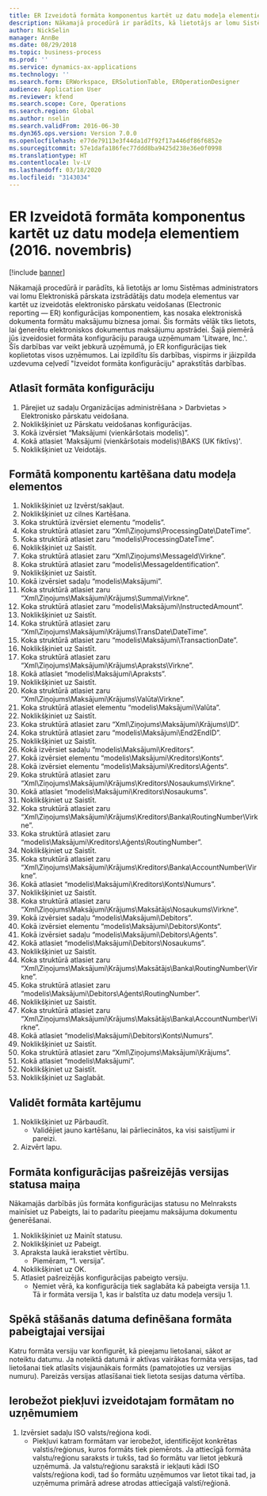 ```yaml
---
title: ER Izveidotā formāta komponentus kartēt uz datu modeļa elementiem (2016. novembris)
description: Nākamajā procedūrā ir parādīts, kā lietotājs ar lomu Sistēmas administrators vai lomu Elektroniskā pārskata izstrādātājs datu modeļa elementus var kartēt uz izveidotās elektronisko pārskatu veidošanas (Electronic reporting — ER) konfigurācijas komponentiem, kas nosaka elektroniskā dokumenta formātu maksājumu biznesa jomai.
author: NickSelin
manager: AnnBe
ms.date: 08/29/2018
ms.topic: business-process
ms.prod: ''
ms.service: dynamics-ax-applications
ms.technology: ''
ms.search.form: ERWorkspace, ERSolutionTable, EROperationDesigner
audience: Application User
ms.reviewer: kfend
ms.search.scope: Core, Operations
ms.search.region: Global
ms.author: nselin
ms.search.validFrom: 2016-06-30
ms.dyn365.ops.version: Version 7.0.0
ms.openlocfilehash: e77de79113e3f44da1d7f92f17a446df86f6852e
ms.sourcegitcommit: 57e1dafa186fec77ddd8ba9425d238e36e0f0998
ms.translationtype: HT
ms.contentlocale: lv-LV
ms.lasthandoff: 03/18/2020
ms.locfileid: "3143034"
---
```

# <a name="er-map-components-of-the-created-format-to-data-model-elements-november-2016"></a>ER Izveidotā formāta komponentus kartēt uz datu modeļa elementiem (2016. novembris)

[!include [banner](../../includes/banner.md)]

Nākamajā procedūrā ir parādīts, kā lietotājs ar lomu Sistēmas administrators vai lomu Elektroniskā pārskata izstrādātājs datu modeļa elementus var kartēt uz izveidotās elektronisko pārskatu veidošanas (Electronic reporting — ER) konfigurācijas komponentiem, kas nosaka elektroniskā dokumenta formātu maksājumu biznesa jomai. Šis formāts vēlāk tiks lietots, lai ģenerētu elektroniskos dokumentus maksājumu apstrādei. Šajā piemērā jūs izveidosiet formāta konfigurāciju parauga uzņēmumam 'Litware, Inc.'. Šīs darbības var veikt jebkurā uzņēmumā, jo ER konfigurācijas tiek koplietotas visos uzņēmumos. Lai izpildītu šīs darbības, vispirms ir jāizpilda uzdevuma ceļvedī "Izveidot formāta konfigurāciju" aprakstītās darbības.


## <a name="select-a-format-configuration"></a>Atlasīt formāta konfigurāciju
1. Pārejiet uz sadaļu Organizācijas administrēšana > Darbvietas > Elektronisko pārskatu veidošana.
2. Noklikšķiniet uz Pārskatu veidošanas konfigurācijas.
3. Kokā izvērsiet “Maksājumi (vienkāršotais modelis)”.
4. Kokā atlasiet 'Maksājumi (vienkāršotais modelis)\BAKS (UK fiktīvs)'.
5. Noklikšķiniet uz Veidotājs.

## <a name="map-format-components-to-data-model-elements"></a>Formātā komponentu kartēšana datu modeļa elementos
1. Noklikšķiniet uz Izvērst/sakļaut.
2. Noklikšķiniet uz cilnes Kartēšana.
3. Koka struktūrā izvērsiet elementu “modelis”.
4. Koka struktūrā atlasiet zaru “Xml\Ziņojums\ProcessingDate\DateTime”.
5. Koka struktūrā atlasiet zaru “modelis\ProcessingDateTime”.
6. Noklikšķiniet uz Saistīt.
7. Koka struktūrā atlasiet zaru “Xml\Ziņojums\MessageId\Virkne”.
8. Koka struktūrā atlasiet zaru “modelis\MessageIdentification”.
9. Noklikšķiniet uz Saistīt.
10. Kokā izvērsiet sadaļu “modelis\Maksājumi”.
11. Koka struktūrā atlasiet zaru “Xml\Ziņojums\Maksājumi\Krājums\Summa\Virkne”.
12. Koka struktūrā atlasiet zaru “modelis\Maksājumi\InstructedAmount”.
13. Noklikšķiniet uz Saistīt.
14. Koka struktūrā atlasiet zaru “Xml\Ziņojums\Maksājumi\Krājums\TransDate\DateTime”.
15. Koka struktūrā atlasiet zaru “modelis\Maksājumi\TransactionDate”.
16. Noklikšķiniet uz Saistīt.
17. Koka struktūrā atlasiet zaru “Xml\Ziņojums\Maksājumi\Krājums\Apraksts\Virkne”.
18. Kokā atlasiet “modelis\Maksājumi\Apraksts”.
19. Noklikšķiniet uz Saistīt.
20. Koka struktūrā atlasiet zaru “Xml\Ziņojums\Maksājumi\Krājums\Valūta\Virkne”.
21. Koka struktūrā atlasiet elementu “modelis\Maksājumi\Valūta”.
22. Noklikšķiniet uz Saistīt.
23. Koka struktūrā atlasiet zaru “Xml\Ziņojums\Maksājumi\Krājums\ID”.
24. Koka struktūrā atlasiet zaru “modelis\Maksājumi\End2EndID”.
25. Noklikšķiniet uz Saistīt.
26. Kokā izvērsiet sadaļu “modelis\Maksājumi\Kreditors”.
27. Kokā izvērsiet elementu “modelis\Maksājumi\Kreditors\Konts“.
28. Kokā izvērsiet elementu “modelis\Maksājumi\Kreditors\Aģents“.
29. Koka struktūrā atlasiet zaru “Xml\Ziņojums\Maksājumi\Krājums\Kreditors\Nosaukums\Virkne”.
30. Kokā atlasiet “modelis\Maksājumi\Kreditors\Nosaukums”.
31. Noklikšķiniet uz Saistīt.
32. Koka struktūrā atlasiet zaru “Xml\Ziņojums\Maksājumi\Krājums\Kreditors\Banka\RoutingNumber\Virkne”.
33. Koka struktūrā atlasiet zaru “modelis\Maksājumi\Kreditors\Aģents\RoutingNumber”.
34. Noklikšķiniet uz Saistīt.
35. Koka struktūrā atlasiet zaru “Xml\Ziņojums\Maksājumi\Krājums\Kreditors\Banka\AccountNumber\Virkne”.
36. Kokā atlasiet “modelis\Maksājumi\Kreditors\Konts\Numurs”.
37. Noklikšķiniet uz Saistīt.
38. Koka struktūrā atlasiet zaru “Xml\Ziņojums\Maksājumi\Krājums\Maksātājs\Nosaukums\Virkne”.
39. Kokā izvērsiet sadaļu “modelis\Maksājumi\Debitors”.
40. Kokā izvērsiet elementu “modelis\Maksājumi\Debitors\Konts“.
41. Kokā izvērsiet sadaļu “modelis\Maksājumi\Debitors\Aģents”.
42. Kokā atlasiet “modelis\Maksājumi\Debitors\Nosaukums”.
43. Noklikšķiniet uz Saistīt.
44. Koka struktūrā atlasiet zaru “Xml\Ziņojums\Maksājumi\Krājums\Maksātājs\Banka\RoutingNumber\Virkne”.
45. Koka struktūrā atlasiet zaru “modelis\Maksājumi\Debitors\Aģents\RoutingNumber”.
46. Noklikšķiniet uz Saistīt.
47. Koka struktūrā atlasiet zaru “Xml\Ziņojums\Maksājumi\Krājums\Maksātājs\Banka\AccountNumber\Virkne”.
48. Kokā atlasiet “modelis\Maksājumi\Debitors\Konts\Numurs”.
49. Noklikšķiniet uz Saistīt.
50. Koka struktūrā atlasiet zaru “Xml\Ziņojums\Maksājumi\Krājums”.
51. Kokā atlasiet “modelis\Maksājumi”.
52. Noklikšķiniet uz Saistīt.
53. Noklikšķiniet uz Saglabāt.

## <a name="validate-format-mapping"></a>Validēt formāta kartējumu
1. Noklikšķiniet uz Pārbaudīt.
    * Validējiet jauno kartēšanu, lai pārliecinātos, ka visi saistījumi ir pareizi.  
2. Aizvērt lapu.

## <a name="change-status-of-the-current-version-of-format-configuration"></a>Formāta konfigurācijas pašreizējās versijas statusa maiņa
Nākamajās darbībās jūs formāta konfigurācijas statusu no Melnraksts mainīsiet uz Pabeigts, lai to padarītu pieejamu maksājuma dokumentu ģenerēšanai.  
1. Noklikšķiniet uz Mainīt statusu.
2. Noklikšķiniet uz Pabeigt.
3. Apraksta laukā ierakstiet vērtību.
    * Piemēram, “1. versija”.  
4. Noklikšķiniet uz OK.
5. Atlasiet pašreizējās konfigurācijas pabeigto versiju.
    * Ņemiet vērā, ka konfigurācija tiek saglabāta kā pabeigta versija 1.1. Tā ir formāta versija 1, kas ir balstīta uz datu modeļa versiju 1.  

## <a name="define-effective-date-for-completed-version-of-format"></a>Spēkā stāšanās datuma definēšana formāta pabeigtajai versijai
Katru formāta versiju var konfigurēt, kā pieejamu lietošanai, sākot ar noteiktu datumu. Ja noteiktā datumā ir aktīvas vairākas formāta versijas, tad lietošanai tiek atlasīts visjaunākais formāts (pamatojoties uz versijas numuru). Pareizās versijas atlasīšanai tiek lietota sesijas datuma vērtība.  

## <a name="restrict-access-to-created-format-from-companies"></a>Ierobežot piekļuvi izveidotajam formātam no uzņēmumiem
1. Izvērsiet sadaļu ISO valsts/reģiona kodi.
    * Piekļuvi katram formātam var ierobežot, identificējot konkrētas valstis/reģionus, kuros formāts tiek piemērots. Ja attiecīgā formāta valstu/reģionu saraksts ir tukšs, tad šo formātu var lietot jebkurā uzņēmumā. Ja valstu/reģionu sarakstā ir iekļauti kādi ISO valsts/reģiona kodi, tad šo formātu uzņēmumos var lietot tikai tad, ja uzņēmuma primārā adrese atrodas attiecīgajā valstī/reģionā.  

